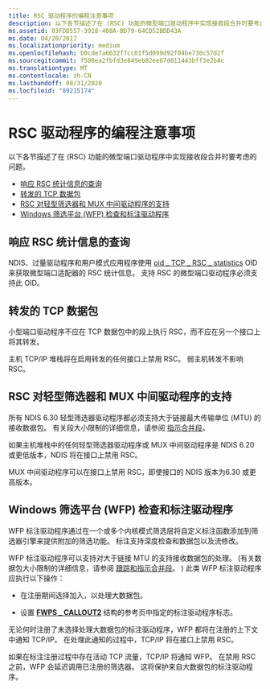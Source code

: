 ```yaml
---
title: RSC 驱动程序的编程注意事项
description: 以下各节描述了在 (RSC) 功能的微型端口驱动程序中实现接收段合并时要考虑的问题。
ms.assetid: 03FDD557-3918-408A-BD79-64CD52BDD43A
ms.date: 04/20/2017
ms.localizationpriority: medium
ms.openlocfilehash: b0cde7a6632f7cc01f5d099d92f04be730c57d2f
ms.sourcegitcommit: f500ea2fbfd3e849eb82ee67d011443bff3e2b4c
ms.translationtype: MT
ms.contentlocale: zh-CN
ms.lasthandoff: 08/31/2020
ms.locfileid: "89215174"
---
```

# <a name="programming-considerations-for-rsc-drivers"></a>RSC 驱动程序的编程注意事项


以下各节描述了在 (RSC) 功能的微型端口驱动程序中实现接收段合并时要考虑的问题。

-   [响应 RSC 统计信息的查询](#responding-to-queries-for-rsc-statistics)
-   [转发的 TCP 数据包](#forwarded-tcp-packets)
-   [RSC 对轻型筛选器和 MUX 中间驱动程序的支持](#rsc-support-for-lightweight-filters-and-mux-intermediate-drivers)
-   [Windows 筛选平台 (WFP) 检查和标注驱动程序](#windows-filtering-platform-wfp-inspection-and-callout-drivers)

## <a name="responding-to-queries-for-rsc-statistics"></a>响应 RSC 统计信息的查询


NDIS、过量驱动程序和用户模式应用程序使用 [oid \_ TCP \_ RSC \_ statistics](./oid-tcp-rsc-statistics.md) OID 来获取微型端口适配器的 RSC 统计信息。 支持 RSC 的微型端口驱动程序必须支持此 OID。

## <a name="forwarded-tcp-packets"></a>转发的 TCP 数据包


小型端口驱动程序不应在 TCP 数据包中的段上执行 RSC，而不应在另一个接口上将其转发。

主机 TCP/IP 堆栈将在启用转发的任何接口上禁用 RSC。 弱主机转发不影响 RSC。

## <a name="rsc-support-for-lightweight-filters-and-mux-intermediate-drivers"></a>RSC 对轻型筛选器和 MUX 中间驱动程序的支持


所有 NDIS 6.30 轻型筛选器驱动程序都必须支持大于链接最大传输单位 (MTU) 的接收数据包。 有关段大小限制的详细信息，请参阅 [指示合并段](indicating-coalesced-segments.md)。

如果主机堆栈中的任何轻型筛选器驱动程序或 MUX 中间驱动程序是 NDIS 6.20 或更低版本，NDIS 将在接口上禁用 RSC。

MUX 中间驱动程序可以在接口上禁用 RSC，即使接口的 NDIS 版本为6.30 或更高版本。

## <a name="windows-filtering-platform-wfp-inspection-and-callout-drivers"></a>Windows 筛选平台 (WFP) 检查和标注驱动程序


WFP 标注驱动程序通过在一个或多个内核模式筛选层将自定义标注函数添加到筛选器引擎来提供附加的筛选功能。 标注支持深度检查和数据包以及流修改。

WFP 标注驱动程序可以支持对大于链接 MTU 的支持接收数据包的处理。  (有关数据包大小限制的详细信息，请参阅 [跟踪和指示合并段](./indicating-coalesced-segments.md)。 ) 此类 WFP 标注驱动程序应执行以下操作：

-   在注册期间选择加入，以处理大数据包。

-   设置 [**FWPS \_ CALLOUT2**](/windows-hardware/drivers/ddi/fwpsk/ns-fwpsk-fwps_callout2_) 结构的参考页中指定的标注驱动程序标志。

无论何时注册了未选择处理大数据包的标注驱动程序，WFP 都将在注册的上下文中通知 TCP/IP。 在处理此通知的过程中，TCP/IP 将在接口上禁用 RSC。

如果在标注注册过程中存在活动 TCP 流量，TCP/IP 将通知 WFP。 在禁用 RSC 之前，WFP 会延迟调用已注册的筛选器。 这将保护来自大数据包的标注驱动程序。

 

